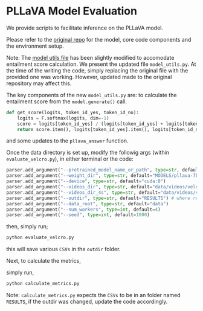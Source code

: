 # PLLaVA Model Evaluation

We provide scripts to facilitate inference on the PLLaVA model.

Please refer to the [original repo](https://github.com/magic-research/PLLaVA) for the model, core code components and the environment setup.

Note: The [model utils file](https://github.com/magic-research/PLLaVA/blob/main/tasks/eval/model_utils.py) has been slightly modified to accomodate entailment score calculation. We present the updated file `model_utils.py`. At the time of the writing the code, simply replacing the original file with the provided one was working. However, updated made to the original repository may affect this.

The key components of the new `model_utils.py` are: to calculate the entailment score from the `model.generate()` call.
```python
def get_score(logits, token_id_yes, token_id_no):
    logits = F.softmax(logits, dim=-1)
    score = logits[token_id_yes] / (logits[token_id_yes] + logits[token_id_no])
    return score.item(), logits[token_id_yes].item(), logits[token_id_no].item()
```
and some updates to the `pllava_answer` function.

Once the data directory is set up, modify the followig args (within `evaluate_velcro.py`), in either terminal or the code:

```python
parser.add_argument("--pretrained_model_name_or_path", type=str, default="MODELS/pllava-7b") #path to the model directory, as set up from the original PLLaVA repo.
parser.add_argument("--weight_dir", type=str, default="MODELS/pllava-7b")
parser.add_argument("--device", type=str, default="cuda:0")
parser.add_argument("--videos_dir", type=str, default="data/videos/velociti_videos_10s")
parser.add_argument("--videos_dir_4s", type=str, default="data/videos/velociti_videos_4s")
parser.add_argument("--outdir", type=str, default="RESULTS") # where result csv's will be saved.
parser.add_argument("--data_root", type=str, default="data")
parser.add_argument("--num_workers", type=int, default=4)
parser.add_argument("--seed", type=int, default=1000)
```

then, simply run;

```bash
python evaluate_velcro.py
```

this will save various `CSVs` in the `outdir` folder.

Next, to calculate the metrics,

simply run,

```bash
python calculate_metrics.py
```

Note: `calculate_metrics.py` expects the `CSVs` to be in an folder named `RESULTS`, if the outdir was changed, update the code accordingly.